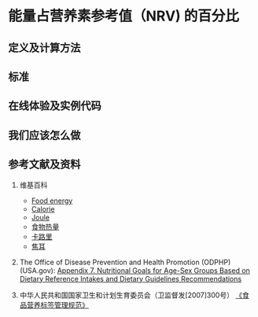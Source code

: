 # 能量占营养素参考值（NRV) 的百分比

## 定义及计算方法

## 标准

## 在线体验及实例代码

## 我们应该怎么做

## 参考文献及资料

1. 维基百科
	- [Food energy](https://en.wikipedia.org/wiki/Food_energy)
	- [Calorie](https://en.wikipedia.org/wiki/Calorie)
	- [Joule](https://en.wikipedia.org/wiki/Joule#Kilojoule)
	- [食物热量](https://zh.wikipedia.org/wiki/%E9%A3%9F%E7%89%A9%E7%86%B1%E9%87%8F)
	- [卡路里](https://zh.wikipedia.org/wiki/%E5%8D%A1%E8%B7%AF%E9%87%8C)
	- [焦耳](https://zh.wikipedia.org/wiki/%E7%84%A6%E8%80%B3)

2. The Office of Disease Prevention and Health Promotion (ODPHP) (USA.gov): [Appendix 7. Nutritional Goals for Age-Sex Groups Based on Dietary Reference Intakes and Dietary Guidelines Recommendations](https://health.gov/dietaryguidelines/2015/guidelines/appendix-7/)

3. 中华人民共和国国家卫生和计划生育委员会（卫监督发[2007]300号） [《食品营养标签管理规范》](http://www.nhfpc.gov.cn/sps/s3593/200804/e6c1613d28004cf095546ab84723834b.shtml)
